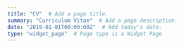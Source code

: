 ```yaml
---
title: "CV"  # Add a page title.
summary: "Curriculum Vitae"  # Add a page description.
date: "2019-01-01T00:00:00Z"  # Add today's date.
type: "widget_page"  # Page type is a Widget Page
---
```

